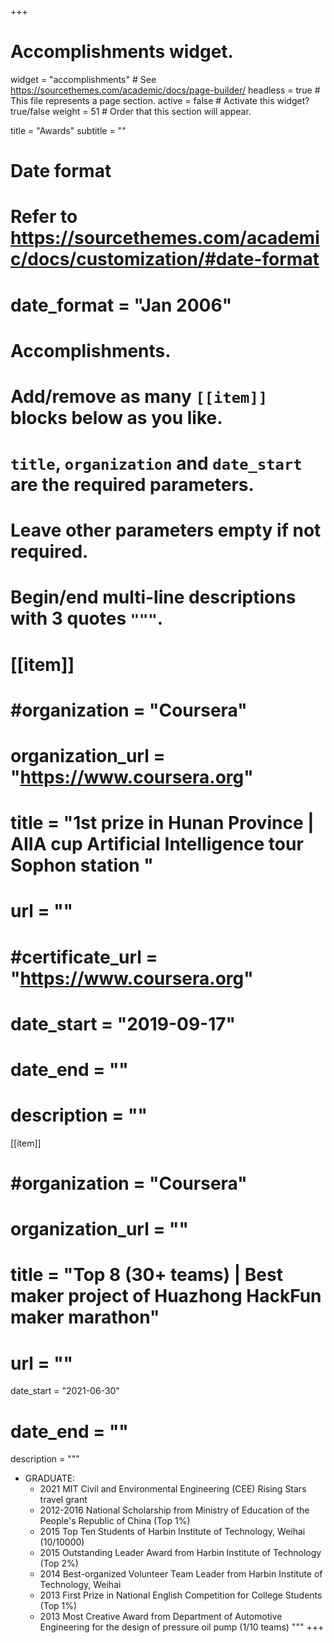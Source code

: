 +++
# Accomplishments widget.
widget = "accomplishments"  # See https://sourcethemes.com/academic/docs/page-builder/
headless = true  # This file represents a page section.
active = false  # Activate this widget? true/false
weight = 51  # Order that this section will appear.

title = "Awards"
subtitle = ""


# Date format
#   Refer to https://sourcethemes.com/academic/docs/customization/#date-format
# date_format = "Jan 2006"

# Accomplishments.
#   Add/remove as many `[[item]]` blocks below as you like.
#   `title`, `organization` and `date_start` are the required parameters.
#   Leave other parameters empty if not required.
#   Begin/end multi-line descriptions with 3 quotes `"""`.
# [[item]]
#  #organization = "Coursera"
#  organization_url = "https://www.coursera.org"
#  title = "1st prize in Hunan Province | AIIA cup Artificial Intelligence tour Sophon station "
#  url = ""
#  #certificate_url = "https://www.coursera.org"
#  date_start = "2019-09-17"
#  date_end = ""
#  description = ""

[[item]]
#  #organization = "Coursera"
#  organization_url = ""
#  title = "Top 8 (30+ teams) | Best maker project of Huazhong HackFun maker marathon"
#  url = ""
date_start = "2021-06-30"
#  date_end = ""
description = """
* GRADUATE:
    * 2021 MIT Civil and Environmental Engineering (CEE) Rising Stars travel grant
    * 2012-2016 National Scholarship from Ministry of Education of the People's Republic of China (Top 1%)
    * 2015      Top Ten Students of Harbin Institute of Technology, Weihai (10/10000)
    * 2015      Outstanding Leader Award from Harbin Institute of Technology (Top 2%)
    * 2014      Best-organized Volunteer Team Leader from Harbin Institute of Technology, Weihai
    * 2013      First Prize in National English Competition for College Students (Top 1%)
    * 2013      Most Creative Award from Department of Automotive Engineering for the design of pressure oil pump (1/10 teams)
"""
+++
